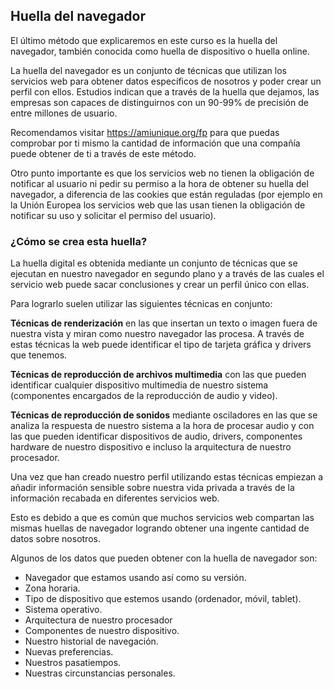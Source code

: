 ## Huella del navegador

El último método que explicaremos en este curso es la huella del navegador, también conocida como huella de dispositivo o huella online.

La huella del navegador es un conjunto de técnicas que utilizan los servicios web para obtener datos específicos de nosotros y poder crear un perfil con ellos. 
Estudios indican que a través de la huella que dejamos, las empresas son capaces de distinguirnos con un 90-99% de precisión de entre millones de usuario.

Recomendamos visitar https://amiunique.org/fp para que puedas comprobar por ti mismo la cantidad de información que una compañía puede obtener de ti a través de este método.

Otro punto importante es que los servicios web no tienen la obligación de notificar al usuario ni pedir su permiso a la hora de obtener su huella del navegador, a diferencia de las cookies que están reguladas (por ejemplo en la Unión Europea los servicios web que las usan tienen la obligación de notificar su uso y solicitar el permiso del usuario).

### ¿Cómo se crea esta huella?

La huella digital es obtenida mediante un conjunto de técnicas que se ejecutan en nuestro navegador en segundo plano y a través de las cuales el servicio web puede sacar conclusiones y crear un perfil único con ellas.

Para lograrlo suelen utilizar las siguientes técnicas en conjunto:

**Técnicas de renderización** en las que insertan un texto o imagen fuera de nuestra vista  y miran como nuestro navegador las procesa. A través de estas técnicas la web puede identificar el tipo de tarjeta gráfica y drivers que tenemos.

**Técnicas de reproducción de archivos multimedia** con las que pueden identificar cualquier dispositivo multimedia de nuestro sistema (componentes encargados de la reproducción de audio y video).

**Técnicas de reproducción de sonidos** mediante osciladores en las que se analiza la respuesta de nuestro sistema a la hora de procesar audio y con las que pueden identificar dispositivos de audio, drivers, componentes hardware de nuestro dispositivo e incluso la arquitectura de nuestro procesador.

Una vez que han creado nuestro perfil utilizando estas técnicas empiezan a añadir información sensible sobre nuestra vida privada a través de la información recabada en diferentes servicios web.

Esto es debido a que es común que muchos servicios web compartan las mismas huellas de navegador logrando obtener una ingente cantidad de datos sobre nosotros.

Algunos de los datos que pueden obtener con la huella de navegador son:
* Navegador que estamos usando así como su versión.
* Zona horaria.
* Tipo de dispositivo que estemos usando (ordenador, móvil, tablet).
* Sistema operativo.
* Arquitectura de nuestro procesador
* Componentes de nuestro dispositivo.
* Nuestro historial de navegación.
* Nuevas preferencias.
* Nuestros pasatiempos.
* Nuestras circunstancias personales.